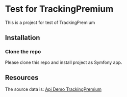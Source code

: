 # Test for TrackingPremium

This is a project for test of TrackingPremium

## Installation

### Clone the repo

Please clone this repo and install project as Symfony app.


## Resources
The source data is: [Api Demo TrackingPremium](https://apidemo.trackingpremium.us/publicapi/v1/search_username?username=trackingpremium)